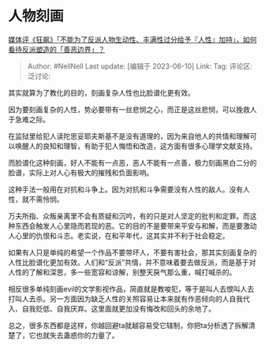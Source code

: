 # 人物刻画
[媒体评《狂飙》「不能为了反派人物生动性、丰满性过分给予『人性』加持」，如何看待反派塑造的「善恶边界」？](https://www.zhihu.com/question/605467664/answer/3067913210)

> Author: #NellNell
> Last update: [编辑于 2023-06-10]
> Link:
> Tag:
> 评论区:
> 泛讨论:

其实就算为了教化的目的，刻画复杂人性也比脸谱化更有效。

因为要刻画复杂的人性，势必要带有一丝悲悯之心，而正是这丝悲悯，可以挽救人于急难之际。

在监狱里给犯人读陀思妥耶夫斯基不是没有道理的，因为来自他人的共情和理解可以唤醒人的良知和理智，有助于犯人悔悟和改造，这方面有很多心理学文献支持。

而脸谱化这种刻画，好人不能有一点恶，恶人不能有一点善，极力刻画黑白二分的脸谱，实际上对人心有极大的摧残和负面影响。

这种手法一般用在对抗和斗争上。因为对抗和斗争需要没有人性的敌人。没有人性，就不需怜悯。

万夫所指、众叛亲离里不会有质疑和沉吟，有的只是对人坚定的批判和定罪。而这种东西会触发人心里隐而若现的恶。它的目的不是要带来平安与和解，而是要激动人心里的仇恨和斗志。老实说，在和平年代，这其实并不利于社会稳定。

如果有人只是单纯的希望一个作品不要带坏人，不要有害社会，那其实刻画复杂的人性比脸谱化更加有效。人们和“反派”共情，并不意味着要去做反派，而是基于对人性的了解和深思，多一些宽容和谅解，别整天戾气那么重，喊打喊杀的。

相反很多单纯刻画evil的文学影视作品，简直就是教唆犯，等于是叫人去恨叫人去打叫人去杀。另一方面因为缺乏人性的关照容易让本来就有作恶倾向的人自我代入、自我贬低、自我厌弃。这里面就更加没有悔改和回头的余地了。

总之，很多东西都是这样，你越回避ta就越容易受它辖制，你把ta分析透了拆解清楚了，它也就失去蛊惑你的力量了。